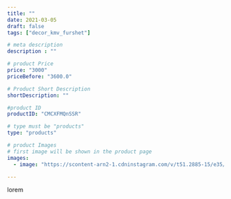 ```yaml
---
title: ""
date: 2021-03-05
draft: false
tags: ["decor_kmv_furshet"]

# meta description
description : ""

# product Price
price: "3000"
priceBefore: "3600.0"

# Product Short Description
shortDescription: ""

#product ID
productID: "CMCXFMQnSSR"

# type must be "products"
type: "products"

# product Images
# first image will be shown in the product page
images:
  - image: "https://scontent-arn2-1.cdninstagram.com/v/t51.2885-15/e35/p1080x1080/156627037_809847189611422_3408790241837629974_n.jpg?tp=1&_nc_ht=scontent-arn2-1.cdninstagram.com&_nc_cat=110&_nc_ohc=XFEnKCTNIYwAX-PlDPq&oh=3f99fa7cc9dbc51ee82e4722052f3cf6&oe=6074C336&ig_cache_key=MjUyMjY4MDI1MzExMTY3NDAwMQ%3D%3D.2"

---
```

lorem
